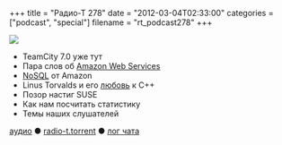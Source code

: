 +++
title = "Радио-Т 278"
date = "2012-03-04T02:33:00"
categories = ["podcast", "special"]
filename = "rt_podcast278"
+++

![](https://radio-t.com/images/radio-t/rt278.png)




- TeamCity 7.0 уже тут
- Пара слов об [Amazon Web Services](http://aws.amazon.com/)
- [NoSQL](http://gigaom.com/cloud/amazon-launches-home-grown-nosql-database/) от Amazon
- Linus Torvalds и его [любовь](http://harmful.cat-v.org/software/c%20%20/linus) к C++
- Позор настиг SUSE
- Как нам посчитать статистику
- Темы наших слушателей

[аудио](http://cdn.radio-t.com/rt_podcast278.mp3) ● [radio-t.torrent](http://cdn.radio-t.com/torrents/rt_podcast278.mp3.torrent) ● [лог чата](http://chat.radio-t.com/logs/radio-t-278.html)<audio src="http://cdn.radio-t.com/rt_podcast278.mp3" preload="none"></audio>
